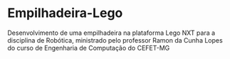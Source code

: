 # Empilhadeira-Lego
Desenvolvimento de uma empilhadeira na plataforma Lego NXT para a disciplina de Robótica, ministrado pelo professor Ramon da Cunha Lopes do curso de Engenharia de Computação do CEFET-MG
